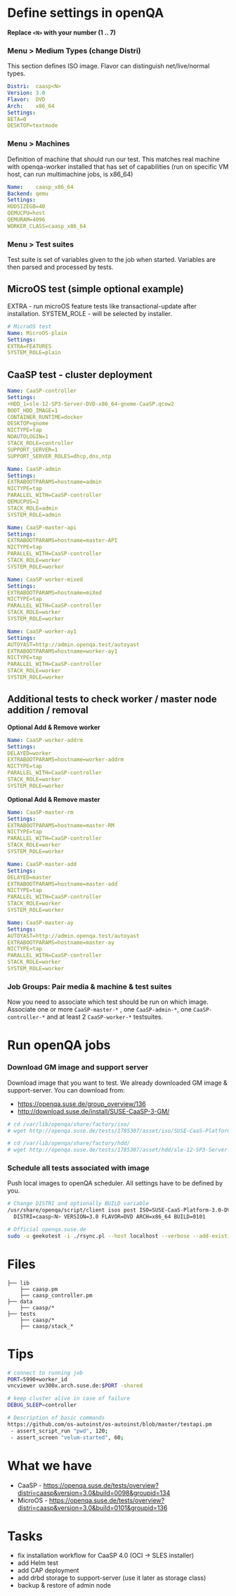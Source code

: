 # Define settings in openQA

**Replace `<N>` with your number (1 .. 7)**

### Menu > Medium Types  (change Distri)
This section defines ISO image. Flavor can distinguish net/live/normal types.
```yaml
Distri:  caasp<N>
Version: 3.0
Flavor:  DVD
Arch:    x86_64
Settings:
BETA=0
DESKTOP=textmode
```

### Menu > Machines
Definition of machine that should run our test. This matches real machine with openqa-worker installed that has set of capabilities (run on specific VM host, can run multimachine jobs, is x86_64)  
```yaml
Name:    caasp_x86_64
Backend: qemu
Settings:
HDDSIZEGB=40
QEMUCPU=host
QEMURAM=4096
WORKER_CLASS=caasp_x86_64
```

### Menu > Test suites
Test suite is set of variables given to the job when started. Variables are then parsed and processed by tests.

## MicroOS test (simple optional example)
EXTRA - run microOS feature tests like transactional-update after installation. SYSTEM_ROLE - will be selected by installer.
```yaml
# MicroOS test
Name: MicroOS-plain
Settings:
EXTRA=FEATURES
SYSTEM_ROLE=plain
```

## CaaSP test - cluster deployment
```yaml
Name: CaaSP-controller
Settings:
+HDD_1=sle-12-SP3-Server-DVD-x86_64-gnome-CaaSP.qcow2
BOOT_HDD_IMAGE=1
CONTAINER_RUNTIME=docker
DESKTOP=gnome
NICTYPE=tap
NOAUTOLOGIN=1
STACK_ROLE=controller
SUPPORT_SERVER=1
SUPPORT_SERVER_ROLES=dhcp,dns,ntp

Name: CaaSP-admin
Settings:
EXTRABOOTPARAMS=hostname=admin
NICTYPE=tap
PARALLEL_WITH=CaaSP-controller
QEMUCPUS=2
STACK_ROLE=admin
SYSTEM_ROLE=admin

Name: CaaSP-master-api
Settings:
EXTRABOOTPARAMS=hostname=master-API
NICTYPE=tap
PARALLEL_WITH=CaaSP-controller
STACK_ROLE=worker
SYSTEM_ROLE=worker

Name: CaaSP-worker-mixed
Settings:
EXTRABOOTPARAMS=hostname=miXed
NICTYPE=tap
PARALLEL_WITH=CaaSP-controller
STACK_ROLE=worker
SYSTEM_ROLE=worker

Name: CaaSP-worker-ay1
Settings:
AUTOYAST=http://admin.openqa.test/autoyast
EXTRABOOTPARAMS=hostname=worker-ay1
NICTYPE=tap
PARALLEL_WITH=CaaSP-controller
STACK_ROLE=worker
SYSTEM_ROLE=worker
```

## Additional tests to check worker / master node addition / removal

**Optional Add & Remove worker**

```yaml
Name: CaaSP-worker-addrm
Settings:
DELAYED=worker
EXTRABOOTPARAMS=hostname=worker-addrm
NICTYPE=tap
PARALLEL_WITH=CaaSP-controller
STACK_ROLE=worker
SYSTEM_ROLE=worker
```

**Optional Add & Remove master**
```yaml
Name: CaaSP-master-rm
Settings:
EXTRABOOTPARAMS=hostname=master-RM
NICTYPE=tap
PARALLEL_WITH=CaaSP-controller
STACK_ROLE=worker
SYSTEM_ROLE=worker

Name: CaaSP-master-add
Settings:
DELAYED=master
EXTRABOOTPARAMS=hostname=master-add
NICTYPE=tap
PARALLEL_WITH=CaaSP-controller
STACK_ROLE=worker
SYSTEM_ROLE=worker

Name: CaaSP-master-ay
Settings:
AUTOYAST=http://admin.openqa.test/autoyast
EXTRABOOTPARAMS=hostname=master-ay
NICTYPE=tap
PARALLEL_WITH=CaaSP-controller
STACK_ROLE=worker
SYSTEM_ROLE=worker
```


### Job Groups: Pair media & machine & test suites
Now you need to associate which test should be run on which image. Associate one or more ```CaaSP-master-*``` , one ```CaaSP-admin-*```, one ```CaaSP-controller-*```  and at least 2 ```CaaSP-worker-*``` testsuites.

# Run openQA jobs

### Download GM image and support server
Download image that you want to test. We already downloaded GM image & support-server. You can download from:
 - https://openqa.suse.de/group_overview/136
 - http://download.suse.de/install/SUSE-CaaSP-3-GM/
```bash
# cd /var/lib/openqa/share/factory/iso/
# wget http://openqa.suse.de/tests/1785307/asset/iso/SUSE-CaaS-Platform-3.0-DVD-x86_64-Build0101-Media1.iso

# cd /var/lib/openqa/share/factory/hdd/
# wget http://openqa.suse.de/tests/1785307/asset/hdd/sle-12-SP3-Server-DVD-x86_64-gnome-CaaSP.qcow2
```

### Schedule all tests associated with image
Push local images to openQA scheduler. All settings have to be defined by you.
```bash
# Change DISTRI and optionally BUILD variable
/usr/share/openqa/script/client isos post ISO=SUSE-CaaS-Platform-3.0-DVD-x86_64-Build0101-Media1.iso \
  DISTRI=caasp<N> VERSION=3.0 FLAVOR=DVD ARCH=x86_64 BUILD=0101

# Official openqa.suse.de
sudo -u geekotest -i ./rsync.pl --host localhost --verbose --add-existing caasp_dvd
```

# Files
```
├── lib
    ├── caasp.pm
    ├── caasp_controller.pm
├── data
    ├── caasp/*
├── tests
    ├── caasp/*
    ├── caasp/stack_*
```

# Tips
```bash
# connect to running job
PORT=5990+worker_id
vncviewer uv300x.arch.suse.de:$PORT -shared

# keep cluster alive in case of failure
DEBUG_SLEEP=controller

# Description of basic commands
https://github.com/os-autoinst/os-autoinst/blob/master/testapi.pm
 - assert_script_run "pwd", 120;
 - assert_screen "velum-started", 60;
```

# What we have
 - CaaSP   - https://openqa.suse.de/tests/overview?distri=caasp&version=3.0&build=0098&groupid=134 
 - MicroOS - https://openqa.suse.de/tests/overview?distri=caasp&version=3.0&build=0101&groupid=136

# Tasks
 - fix installation workflow for CaaSP 4.0 (OCI -> SLES installer)
 - add Helm test
 - add CAP deployment
 - add drbd storage to support-server (use it later as storage class)
 - backup & restore of admin node
